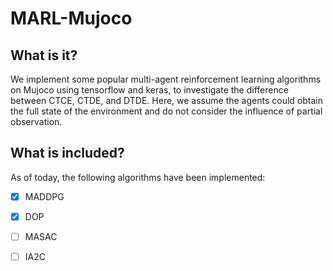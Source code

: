 # MARL-Mujoco

## What is it?
We implement some popular multi-agent reinforcement learning algorithms on Mujoco using tensorflow and keras, to investigate the difference between CTCE, CTDE, and DTDE. Here, we assume the agents could obtain the full state of the environment and do not consider the influence of partial observation.

## What is included?
As of today, the following algorithms have been implemented:
- [x] MADDPG
- [x] DOP
- [ ] MASAC
- [ ] IA2C


